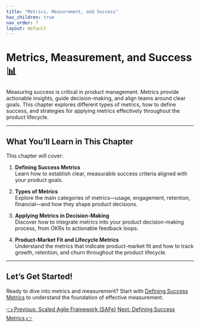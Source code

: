 ```yaml
---
title: "Metrics, Measurement, and Success"
has_children: true
nav_order: 7
layout: default
---
```


# Metrics, Measurement, and Success 📊

Measuring success is critical in product management. Metrics provide actionable insights, guide decision-making, and align teams around clear goals. This chapter explores different types of metrics, how to define success, and strategies for applying metrics effectively throughout the product lifecycle.

---

## What You’ll Learn in This Chapter

This chapter will cover:

1. **Defining Success Metrics**  
   Learn how to establish clear, measurable success criteria aligned with your product goals.

2. **Types of Metrics**  
   Explore the main categories of metrics—usage, engagement, retention, financial—and how they shape product decisions.

3. **Applying Metrics in Decision-Making**  
   Discover how to integrate metrics into your product decision-making process, from OKRs to actionable feedback loops.

4. **Product-Market Fit and Lifecycle Metrics**  
   Understand the metrics that indicate product-market fit and how to track growth, retention, and churn throughout the product lifecycle.

---

## Let’s Get Started!

Ready to dive into metrics and measurement? Start with [Defining Success Metrics](defining-success-metrics) to understand the foundation of effective measurement.

<div class="nav-buttons">
    <a href="../5-product-development-frameworks-and-execution/scaled-agile-framework" class="btn btn-secondary">👈 Previous: Scaled Agile Framework (SAFe)</a>
    <a href="../6-metrics-measurement-and-success/defining-success-metrics" class="btn btn-primary">Next: Defining Success Metrics 👉</a>
</div>